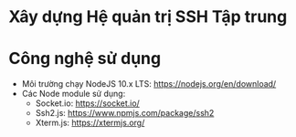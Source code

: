 # Xây dựng Hệ quản trị SSH Tập trung

# Công nghệ sử dụng

- Môi trường chạy NodeJS 10.x LTS: https://nodejs.org/en/download/
- Các Node module sử dụng: 
  + Socket.io: https://socket.io/
  + Ssh2.js: https://www.npmjs.com/package/ssh2
  + Xterm.js: https://xtermjs.org/


